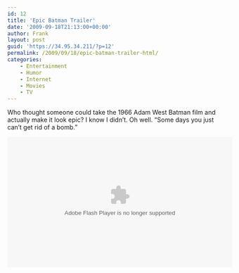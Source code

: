 ```yaml
---
id: 12
title: 'Epic Batman Trailer'
date: '2009-09-18T21:13:00+00:00'
author: Frank
layout: post
guid: 'https://34.95.34.211/?p=12'
permalink: /2009/09/18/epic-batman-trailer-html/
categories:
    - Entertainment
    - Humor
    - Internet
    - Movies
    - TV
---
```


Who thought someone could take the 1966 Adam West Batman film and actually make it look epic? I know I didn’t. Oh well. “Some days you just can’t get rid of a bomb.” 

<object height="296" width="512"><param name="movie" value="http://www.hulu.com/embed/SmmoyW-5u5OPbCOGAJmw0w"></param><param name="allowFullScreen" value="true"></param><embed allowfullscreen="true" height="296" src="http://www.hulu.com/embed/SmmoyW-5u5OPbCOGAJmw0w" type="application/x-shockwave-flash" width="512"></embed></object>